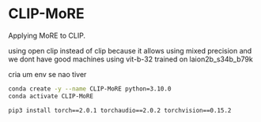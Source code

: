 # CLIP-MoRE
Applying MoRE to CLIP.

using open clip instead of clip because it allows using mixed precision and we dont have good machines
using vit-b-32 trained on laion2b_s34b_b79k

cria um env se nao tiver
```bash
conda create -y --name CLIP-MoRE python=3.10.0
conda activate CLIP-MoRE
```

```bash
pip3 install torch==2.0.1 torchaudio==2.0.2 torchvision==0.15.2
```